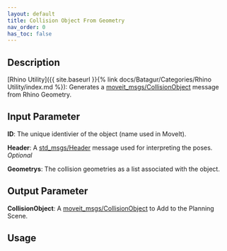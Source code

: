```yaml
---
layout: default
title: Collision Object From Geometry
nav_order: 0
has_toc: false
---
```


## Description

[Rhino Utility]({{ site.baseurl }}{% link docs/Batagur/Categories/Rhino Utility/index.md %}): Generates a [moveit_msgs/CollisionObject](http://docs.ros.org/api/moveit_msgs/html/msg/CollisionObject.html) message from Rhino Geometry.

## Input Parameter

**ID**: The unique identivier of the object (name used in MoveIt).

**Header**: A [std_msgs/Header](docs.ros.org/api/std_msgs/html/msg/Header.html) message used for interpreting the poses. *Optional*

**Geometrys**: The collision geometries as a list associated with the object.

## Output Parameter

**CollisionObject**: A [moveit_msgs/CollisionObject](http://docs.ros.org/api/moveit_msgs/html/message) to Add to the Planning Scene.

## Usage
